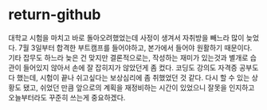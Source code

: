 # return-github
대학교 시험을 마치고 바로 돌아오려했었는데 사정이 생겨서 자취방을 빼느라 많이 늦었다.
7월 3일부터 합격한 부트캠프를 들어야하고, 본가에서 들어야 원활하기 때문이다.
기타 잡무도 하느라 늦은 건 맞지만 결론적으로는, 작성하는 재미가 있는것과 별개로 습관이 들어있지 않아서 손에 잘 잡히지가 않았던게 좀 컸다.
코딩도 강의도 자격증 공부도 다 했는데, 시험이 끝나 쉬고싶다는 보상심리에 좀 취했었던 것 같다.
다시 할 수 있는 상황도 됐고, 쉬었던 만큼 앞으로의 계획을 재정비하는 시간이 있었으니 잘못을 인지하고 오늘부터라도 꾸준히 쓰는게 중요하겠다.

